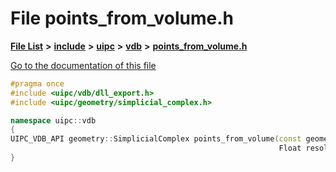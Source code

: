 

# File points\_from\_volume.h

[**File List**](files.md) **>** [**include**](dir_d44c64559bbebec7f509842c48db8b23.md) **>** [**uipc**](dir_9f30510905f1286cc334e7ecdb1aceca.md) **>** [**vdb**](dir_25c4270e0507639fcebea9a8642b71ea.md) **>** [**points\_from\_volume.h**](vdb_2points__from__volume_8h.md)

[Go to the documentation of this file](vdb_2points__from__volume_8h.md)


```C++
#pragma once
#include <uipc/vdb/dll_export.h>
#include <uipc/geometry/simplicial_complex.h>

namespace uipc::vdb
{
UIPC_VDB_API geometry::SimplicialComplex points_from_volume(const geometry::SimplicialComplex& sc,
                                                            Float resolution);
}
```


